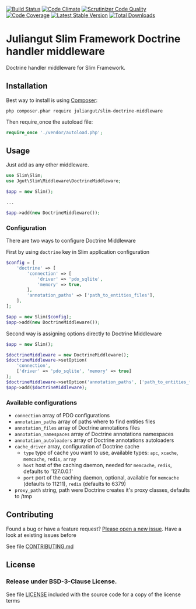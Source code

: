 [![Build Status](https://travis-ci.org/juliangut/slim-doctrine-middleware.svg?branch=master)](https://travis-ci.org/juliangut/slim-doctrine-middleware)
[![Code Climate](https://codeclimate.com/github/juliangut/slim-doctrine-middleware/badges/gpa.svg)](https://codeclimate.com/github/juliangut/slim-doctrine-middleware)
[![Scrutinizer Code Quality](https://scrutinizer-ci.com/g/juliangut/slim-doctrine-middleware/badges/quality-score.png?b=master)](https://scrutinizer-ci.com/g/juliangut/slim-doctrine-middleware/?branch=master)
[![Code Coverage](https://scrutinizer-ci.com/g/juliangut/slim-doctrine-middleware/badges/coverage.png?b=master)](https://scrutinizer-ci.com/g/juliangut/slim-doctrine-middleware/?branch=master)
[![Latest Stable Version](https://poser.pugx.org/juliangut/slim-doctrine-middleware/v/stable.svg)](https://packagist.org/packages/juliangut/slim-doctrine-middleware)
[![Total Downloads](https://poser.pugx.org/juliangut/slim-doctrine-middleware/downloads.svg)](https://packagist.org/packages/juliangut/slim-doctrine-middleware)

# Juliangut Slim Framework Doctrine handler middleware

Doctrine handler middleware for Slim Framework.

## Installation

Best way to install is using [Composer](https://getcomposer.org/):

```
php composer.phar require juliangut/slim-doctrine-middleware
```

Then require_once the autoload file:

```php
require_once './vendor/autoload.php';
```

## Usage

Just add as any other middleware.

```php
use Slim\Slim;
use Jgut\Slim\Middleware\DoctrineMiddleware;

$app = new Slim();

...

$app->add(new DoctrineMiddleware());
```

### Configuration

There are two ways to configure Doctrine Middleware

First by using `doctrine` key in Slim application configuration

```php
$config = [
    'doctrine' => [
        'connection' => [
            'driver' => 'pdo_sqlite',
            'memory' => true,
        ],
        'annotation_paths' => ['path_to_entities_files'],
    ],
];

$app = new Slim($config);
$app->add(new DoctrineMiddleware());
```

Second way is assigning options directly to Doctrine Middleware

```php
$app = new Slim();

$doctrineMiddleware = new DoctrineMiddleware();
$doctrineMiddleware->setOption(
    'connection',
    ['driver' => 'pdo_sqlite', 'memory' => true]
);
$doctrineMiddleware->setOption('annotation_paths', ['path_to_entities_files']);
$app->add($doctrineMiddleware);
```

### Available configurations

* `connection` array of PDO configurations
* `annotation_paths` array of paths where to find entities files
* `annotation_files` array of Doctrine annotations files
* `annotation_namespaces` array of Doctrine annotations namespaces
* `annotation_autoloaders` array of Doctrine annotations autoloaders
* `cache_driver` array, configuration of Doctrine cache
    * `type` type of cache you want to use, available types: `apc`, `xcache`, `memcache`, `redis`, `array`
    * `host` host of the caching daemon, needed for `memcache`, `redis`, defaults to '127.0.0.1'
    * `port` port of the caching daemon, optional, available for `memcache` (defaults to 11211), `redis` (defaults to 6379)
* `proxy_path` string, path were Doctrine creates it's proxy classes, defaults to /tmp

## Contributing

Found a bug or have a feature request? [Please open a new issue](https://github.com/juliangut/slim-doctrine-middleware/issues). Have a look at existing issues before

See file [CONTRIBUTING.md](https://github.com/juliangut/slim-doctrine-middleware/blob/master/CONTRIBUTING.md)

## License

### Release under BSD-3-Clause License.

See file [LICENSE](https://github.com/juliangut/slim-doctrine-middleware/blob/master/LICENSE) included with the source code for a copy of the license terms

